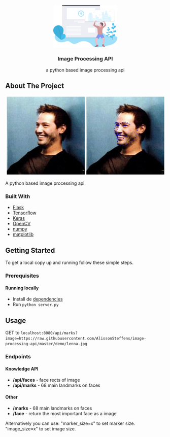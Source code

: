 <!-- PROJECT SHIELDS -->
<!--
*** I'm using markdown "reference style" links for readability.
*** Reference links are enclosed in brackets [ ] instead of parentheses ( ).
*** See the bottom of this document for the declaration of the reference variables
*** for contributors-url, forks-url, etc. This is an optional, concise syntax you may use.
*** https://www.markdownguide.org/basic-syntax/#reference-style-links
-->

<!-- PROJECT LOGO -->
<p align="center">
  <a href="https://github.com/github_username/repo">
    <img src="demo/cover.svg" alt="Logo" width="40%">
  </a>

  <h3 align="center">Image Processing API</h3>

  <p align="center">
    a python based image processing api
  </p>
</p>


<!-- ABOUT THE PROJECT -->

## About The Project

![](/demo/landmark.png)

A python based image processing api.


### Built With

* [Flask](https://github.com/pallets/flask)
* [Tensorflow](https://github.com/tensorflow/tensorflow)
* [Keras](https://github.com/keras-team/keras)
* [OpenCV](https://github.com/opencv/opencv)
* [numpy](https://github.com/numpy/numpy)
* [matplotlib](https://github.com/matplotlib/matplotlib)

<!-- GETTING STARTED -->
## Getting Started

To get a local copy up and running follow these simple steps.

### Prerequisites

#### Running locally
* Install de [dependencies](requirements.txt)
* Run ``` python server.py ``` 

## Usage
GET to ```localhost:8080/api/marks?image=https://raw.githubusercontent.com/AlissonSteffens/image-processing-api/master/demo/lenna.jpg```

### Endpoints

#### Knowledge API
* **/api/faces** - face rects of image
* **/api/marks** - 68 main landmarks on faces

#### Other
* **/marks** - 68 main landmarks on faces
* **/face** - return the most important face as a image

Alternatively you can use:
  "marker_size=x" to set marker size.
  "image_size=x" to set image size.
